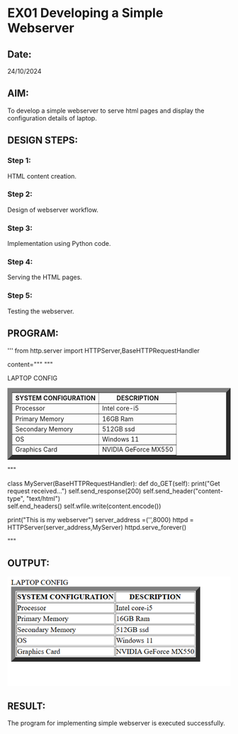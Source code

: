 # EX01 Developing a Simple Webserver
## Date:
24/10/2024

## AIM:
To develop a simple webserver to serve html pages and display the configuration details of laptop.

## DESIGN STEPS:
### Step 1: 
HTML content creation.

### Step 2:
Design of webserver workflow.

### Step 3:
Implementation using Python code.

### Step 4:
Serving the HTML pages.

### Step 5:
Testing the webserver.

## PROGRAM:
'''
from http.server import HTTPServer,BaseHTTPRequestHandler

content="""
"""
<!doctype html>
<html>
<head>
    <title>LAPTOP</title>
    </head>
    <body>
        LAPTOP CONFIG
        <TABLE border="10" celpadding="15">
            <tr><th>SYSTEM CONFIGURATION</th> <th>DESCRIPTION</th></tr>
            <tr><td>Processor</td> <td> Intel core-i5</td></tr>
            <tr><td>Primary Memory</td> <td>16GB Ram</td></tr>
            <tr><td>Secondary Memory</td> <td>512GB ssd</td></tr>
            <tr><td>OS</td> <td>Windows 11</td></tr>
            <tr><td>Graphics Card</td> <td>NVIDIA GeForce MX550</td></tr>
        </TABLE>
    </body>
</html>
"""

class MyServer(BaseHTTPRequestHandler):
    def do_GET(self):
        print("Get request received...")
        self.send_response(200) 
        self.send_header("content-type", "text/html")       
        self.end_headers()
        self.wfile.write(content.encode())

print("This is my webserver") 
server_address =('',8000)
httpd = HTTPServer(server_address,MyServer)
httpd.serve_forever()

"""
## OUTPUT:
![alt text](image.png)


## RESULT:
The program for implementing simple webserver is executed successfully.
